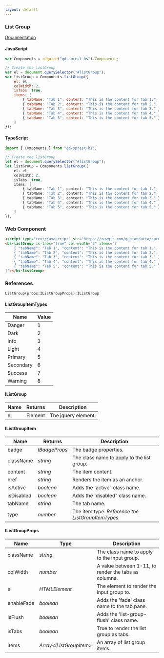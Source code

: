 ```yaml
---
layout: default
---
```


### List Group
[Documentation](https://getbootstrap.com/docs/4.1/components/list-group)

<div id="listGroupDemo"></div>

#### JavaScript
```js
var Components = require("gd-sprest-bs").Components;

// Create the listGroup
var el = document.querySelector("#listGroup");
var listGroup = Components.listGroup({
    el: el,
    colWidth: 2,
    isTabs: true,
    items: [
        { tabName: "Tab 1", content: "This is the content for tab 1.", isActive: true },
        { tabName: "Tab 2", content: "This is the content for tab 2.", badge: { content: "10", type: 4 } },
        { tabName: "Tab 3", content: "This is the content for tab 3." },
        { tabName: "Tab 4", content: "This is the content for tab 4." },
        { tabName: "Tab 5", content: "This is the content for tab 5." }
    ]
});
```

#### TypeScript

```ts
import { Components } from "gd-sprest-bs";

// Create the listGroup
let el = document.querySelector("#listGroup");
let listGroup = Components.listGroup({
    el: el,
    colWidth: 2,
    isTabs: true,
    items: [
        { tabName: "Tab 1", content: "This is the content for tab 1.", isActive: true },
        { tabName: "Tab 2", content: "This is the content for tab 2.", badge: { content: "10", type: 4 } },
        { tabName: "Tab 3", content: "This is the content for tab 3." },
        { tabName: "Tab 4", content: "This is the content for tab 4." },
        { tabName: "Tab 5", content: "This is the content for tab 5." }
    ]
});
```

### Web Component

```html
<script type="text/javascript" src="https://rawgit.com/gunjandatta/sprest-bs/master/wc/dist/gd-sprest-bs.js"></script>
<bs-listGroup is-tabs="true" col-width="2" items='[
    { "tabName": "Tab 1", "content": "This is the content for tab 1.", "isActive": true },
    { "tabName": "Tab 2", "content": "This is the content for tab 2.", "badge": { "content": "10", "type": 4 } },
    { "tabName": "Tab 3", "content": "This is the content for tab 3." },
    { "tabName": "Tab 4", "content": "This is the content for tab 4." },
    { "tabName": "Tab 5", "content": "This is the content for tab 5." }
]'></bs-listGroup>
```

<bs-listGroup is-tabs="true" col-width="2" items='[
    { "tabName": "Tab 1", "content": "This is the content for tab 1.", "isActive": true },
    { "tabName": "Tab 2", "content": "This is the content for tab 2.", "badge": { "content": "10", "type": 4 } },
    { "tabName": "Tab 3", "content": "This is the content for tab 3." },
    { "tabName": "Tab 4", "content": "This is the content for tab 4." },
    { "tabName": "Tab 5", "content": "This is the content for tab 5." }
]'></bs-listGroup>

### References

```
ListGroup(props:IListGroupProps):IListGroup
```

#### ListGroupItemTypes

| Name | Value |
| --- | --- |
| Danger | 1 |
| Dark | 2 |
| Info | 3 |
| Light | 4 |
| Primary | 5 |
| Secondary | 6 |
| Success | 7 |
| Warning | 8 |

#### IListGroup

| Name | Returns | Description |
| --- | --- | --- |
| el | Element | The jquery element. |

#### IListGroupItem

| Name | Returns | Description |
| --- | --- | --- |
| badge | _IBadgeProps_ | The badge properties. |
| className | _string_ | The class name to apply to the list group. |
| content | _string_ | The item content. |
| href | _string_ | Renders the item as an anchor. |
| isActive | _boolean_ | Adds the 'active" class name. |
| isDisabled | _boolean_ | Adds the 'disabled" class name. |
| tabName | _string_ | The tab name. |
| type | _number_ | The item type. _Reference the ListGroupItemTypes_ |

#### IListGroupProps

| Name | Type | Description |
| --- | --- | --- |
| className | _string_ | The class name to apply to the input group. |
| colWidth | _number_ | A value between 1-11, to render the tabs as columns. |
| el | _HTMLElement_ | The element to render the input group to. |
| enableFade | _boolean_ | Adds the 'fade' class name to the tab pane. |
| isFlush | _boolean_ | Adds the 'list-group-flush' class name. |
| isTabs | _boolean_ | True to render the list group as tabs. |
| items | _Array&lt;IListGroupItem&gt;_ | An array of list group items. |

<script type="text/javascript">
    // Wait for the window to be loaded
    window.addEventListener("load", function() {
        // See if a listGroup exists
        var listGroup = document.querySelector("#listGroupDemo");
        if(listGroup) {
            // Render the listGroup
            $REST.Components.ListGroup({
                el: listGroup,
                colWidth: 2,
                isTabs: true,
                items: [
                    { tabName: "Tab 1", content: "This is the content for tab 1.", isActive: true },
                    { tabName: "Tab 2", content: "This is the content for tab 2.", badge: { content: "10", type: 4 } },
                    { tabName: "Tab 3", content: "This is the content for tab 3." },
                    { tabName: "Tab 4", content: "This is the content for tab 4." },
                    { tabName: "Tab 5", content: "This is the content for tab 5." }
                ]
            });
        }
    });
</script>